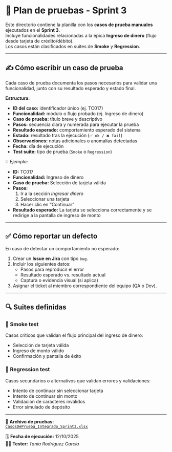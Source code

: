# 🧪 Plan de pruebas - Sprint 3

Este directorio contiene la planilla con los **casos de prueba manuales** ejecutados en el **Sprint 3**.  
Incluye funcionalidades relacionadas a la épica **Ingreso de dinero** (flujo desde tarjeta de crédito/débito).  
Los casos están clasificados en suites de **Smoke** y **Regression**.

---

## ✍️ Cómo escribir un caso de prueba

Cada caso de prueba documenta los pasos necesarios para validar una funcionalidad, junto con su resultado esperado y estado final.

**Estructura:**

- **ID del caso:** identificador único (ej. TC017)
- **Funcionalidad:** módulo o flujo probado (ej. Ingreso de dinero)
- **Caso de prueba:** título breve y descriptivo
- **Pasos:** secuencia clara y numerada para ejecutar la prueba
- **Resultado esperado:** comportamiento esperado del sistema
- **Estado:** resultado tras la ejecución (`✅ ok / ❌ fail`)
- **Observaciones:** notas adicionales o anomalías detectadas
- **Fecha:** día de ejecución
- **Test suite:** tipo de prueba (`Smoke` o `Regression`)

💡 *Ejemplo:*

- **ID:** TC017  
- **Funcionalidad:** Ingreso de dinero  
- **Caso de prueba:** Selección de tarjeta válida  
- **Pasos:**  
   1. Ir a la sección *Ingresar dinero*  
   2. Seleccionar una tarjeta  
   3. Hacer clic en “Continuar”  
- **Resultado esperado:** La tarjeta se selecciona correctamente y se redirige a la pantalla de ingreso de monto  

---

## ✅ Cómo reportar un defecto

En caso de detectar un comportamiento no esperado:

1. Crear un **Issue en Jira** con tipo `bug`.
2. Incluir los siguientes datos:
   - Pasos para reproducir el error  
   - Resultado esperado vs. resultado actual  
   - Captura o evidencia visual (si aplica)
3. Asignar el ticket al miembro correspondiente del equipo (QA o Dev).

---

## 🔍 Suites definidas

### 🧩 Smoke test
Casos críticos que validan el flujo principal del ingreso de dinero:
- Selección de tarjeta válida  
- Ingreso de monto válido  
- Confirmación y pantalla de éxito  

### 🧪 Regression test
Casos secundarios o alternativos que validan errores y validaciones:
- Intento de continuar sin seleccionar tarjeta  
- Intento de continuar sin monto  
- Validación de caracteres inválidos  
- Error simulado de depósito  

---

📁 **Archivo de pruebas:**  
[`CasosDePrueba_Integrado_Sprint3.xlsx`](./CasosDePrueba_Integrado_Sprint3.xlsx)

🗓 **Fecha de ejecución:** 12/10/2025  
👩‍💻 **Tester:** _Tania Rodríguez García_
